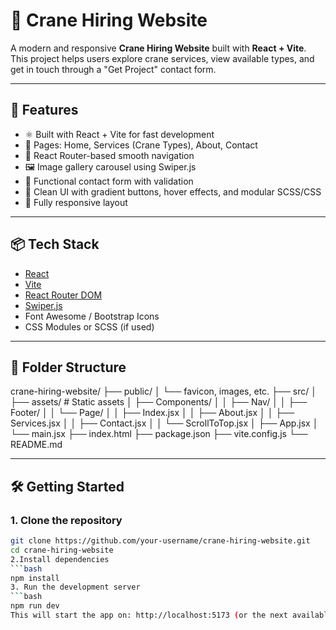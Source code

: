 # 🚧 Crane Hiring Website

A modern and responsive **Crane Hiring Website** built with **React + Vite**. This project helps users explore crane services, view available types, and get in touch through a "Get Project" contact form.

---

## 🚀 Features

- ⚛️ Built with React + Vite for fast development
- 📄 Pages: Home, Services (Crane Types), About, Contact
- 🧭 React Router-based smooth navigation
- 🖼️ Image gallery carousel using Swiper.js
- 📝 Functional contact form with validation
- 🎨 Clean UI with gradient buttons, hover effects, and modular SCSS/CSS
- 📱 Fully responsive layout

---

## 📦 Tech Stack

- [React](https://react.dev/)
- [Vite](https://vitejs.dev/)
- [React Router DOM](https://reactrouter.com/)
- [Swiper.js](https://swiperjs.com/)
- Font Awesome / Bootstrap Icons
- CSS Modules or SCSS (if used)

---

## 📂 Folder Structure

crane-hiring-website/
├── public/
│ └── favicon, images, etc.
├── src/
│ ├── assets/ # Static assets
│ ├── Components/
│ │ ├── Nav/
│ │ ├── Footer/
│ │ └── Page/
│ │ ├── Index.jsx
│ │ ├── About.jsx
│ │ ├── Services.jsx
│ │ ├── Contact.jsx
│ │ └── ScrollToTop.jsx
│ ├── App.jsx
│ └── main.jsx
├── index.html
├── package.json
├── vite.config.js
└── README.md


---

## 🛠️ Getting Started

### 1. **Clone the repository**
```bash
git clone https://github.com/your-username/crane-hiring-website.git
cd crane-hiring-website
2.Install dependencies
```bash
npm install
3. Run the development server
```bash
npm run dev
This will start the app on: http://localhost:5173 (or the next available port)
